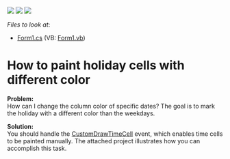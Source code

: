 <!-- default badges list -->
![](https://img.shields.io/endpoint?url=https://codecentral.devexpress.com/api/v1/VersionRange/128635734/13.1.4%2B)
[![](https://img.shields.io/badge/Open_in_DevExpress_Support_Center-FF7200?style=flat-square&logo=DevExpress&logoColor=white)](https://supportcenter.devexpress.com/ticket/details/E397)
[![](https://img.shields.io/badge/📖_How_to_use_DevExpress_Examples-e9f6fc?style=flat-square)](https://docs.devexpress.com/GeneralInformation/403183)
<!-- default badges end -->
<!-- default file list -->
*Files to look at*:

* [Form1.cs](./CS/CustomDrawHolidayCells/Form1.cs) (VB: [Form1.vb](./VB/CustomDrawHolidayCells/Form1.vb))
<!-- default file list end -->
# How to paint holiday cells with different color


<p><strong>Problem:</strong><br />
How can I change the column color of specific dates? The goal is to mark the holiday with a different color than the weekdays.</p><p><strong>Solution:</strong><br />
You should handle the <a href="http://documentation.devexpress.com/#WindowsForms/DevExpressXtraSchedulerSchedulerControl_CustomDrawTimeCelltopic">CustomDrawTimeCell</a> event, which enables time cells to be painted manually. The attached project illustrates how you can accomplish this task.</p>

<br/>


